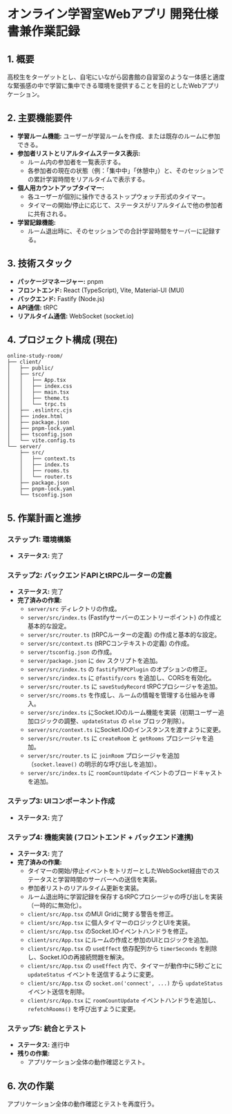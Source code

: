 # オンライン学習室Webアプリ 開発仕様書兼作業記録

## 1. 概要
高校生をターゲットとし、自宅にいながら図書館の自習室のような一体感と適度な緊張感の中で学習に集中できる環境を提供することを目的としたWebアプリケーション。

## 2. 主要機能要件
- **学習ルーム機能:** ユーザーが学習ルームを作成、または既存のルームに参加できる。
- **参加者リストとリアルタイムステータス表示:**
    - ルーム内の参加者を一覧表示する。
    - 各参加者の現在の状態（例：「集中中」「休憩中」）と、そのセッションでの累計学習時間をリアルタイムで表示する。
- **個人用カウントアップタイマー:**
    - 各ユーザーが個別に操作できるストップウォッチ形式のタイマー。
    - タイマーの開始/停止に応じて、ステータスがリアルタイムで他の参加者に共有される。
- **学習記録機能:**
    - ルーム退出時に、そのセッションでの合計学習時間をサーバーに記録する。

## 3. 技術スタック
- **パッケージマネージャー:** pnpm
- **フロントエンド:** React (TypeScript), Vite, Material-UI (MUI)
- **バックエンド:** Fastify (Node.js)
- **API通信:** tRPC
- **リアルタイム通信:** WebSocket (socket.io)

## 4. プロジェクト構成 (現在)
```
online-study-room/
├── client/
│   ├── public/
│   ├── src/
│   │   ├── App.tsx
│   │   ├── index.css
│   │   ├── main.tsx
│   │   ├── theme.ts
│   │   └── trpc.ts
│   ├── .eslintrc.cjs
│   ├── index.html
│   ├── package.json
│   ├── pnpm-lock.yaml
│   ├── tsconfig.json
│   └── vite.config.ts
└── server/
    ├── src/
    │   ├── context.ts
    │   ├── index.ts
    │   ├── rooms.ts
    │   └── router.ts
    ├── package.json
    ├── pnpm-lock.yaml
    └── tsconfig.json
```

## 5. 作業計画と進捗

### ステップ1: 環境構築
- **ステータス:** 完了

### ステップ2: バックエンドAPIとtRPCルーターの定義
- **ステータス:** 完了
- **完了済みの作業:**
    - `server/src` ディレクトリの作成。
    - `server/src/index.ts` (Fastifyサーバーのエントリーポイント) の作成と基本的な設定。
    - `server/src/router.ts` (tRPCルーターの定義) の作成と基本的な設定。
    - `server/src/context.ts` (tRPCコンテキストの定義) の作成。
    - `server/tsconfig.json` の作成。
    - `server/package.json` に `dev` スクリプトを追加。
    - `server/src/index.ts` の `fastifyTRPCPlugin` のオプションの修正。
    - `server/src/index.ts` に `@fastify/cors` を追加し、CORSを有効化。
    - `server/src/router.ts` に `saveStudyRecord` tRPCプロシージャを追加。
    - `server/src/rooms.ts` を作成し、ルームの情報を管理する仕組みを導入。
    - `server/src/index.ts` にSocket.IOのルーム機能を実装（初期ユーザー追加ロジックの調整、`updateStatus` の `else` ブロック削除）。
    - `server/src/context.ts` にSocket.IOのインスタンスを渡すように変更。
    - `server/src/router.ts` に `createRoom` と `getRooms` プロシージャを追加。
    - `server/src/router.ts` に `joinRoom` プロシージャを追加（`socket.leave()` の明示的な呼び出しを追加）。
    - `server/src/index.ts` に `roomCountUpdate` イベントのブロードキャストを追加。

### ステップ3: UIコンポーネント作成
- **ステータス:** 完了

### ステップ4: 機能実装 (フロントエンド + バックエンド連携)
- **ステータス:** 完了
- **完了済みの作業:**
    - タイマーの開始/停止イベントをトリガーとしたWebSocket経由でのステータスと学習時間のサーバーへの送信を実装。
    - 参加者リストのリアルタイム更新を実装。
    - ルーム退出時に学習記録を保存するtRPCプロシージャの呼び出しを実装（一時的に無効化）。
    - `client/src/App.tsx` のMUI Gridに関する警告を修正。
    - `client/src/App.tsx` に個人タイマーのロジックとUIを実装。
    - `client/src/App.tsx` のSocket.IOイベントハンドラを修正。
    - `client/src/App.tsx` にルームの作成と参加のUIとロジックを追加。
    - `client/src/App.tsx` の `useEffect` 依存配列から `timerSeconds` を削除し、Socket.IOの再接続問題を解決。
    - `client/src/App.tsx` の `useEffect` 内で、タイマーが動作中に5秒ごとに `updateStatus` イベントを送信するように変更。
    - `client/src/App.tsx` の `socket.on('connect', ...)` から `updateStatus` イベント送信を削除。
    - `client/src/App.tsx` に `roomCountUpdate` イベントハンドラを追加し、`refetchRooms()` を呼び出すように変更。

### ステップ5: 統合とテスト
- **ステータス:** 進行中
- **残りの作業:**
    - アプリケーション全体の動作確認とテスト。

## 6. 次の作業
アプリケーション全体の動作確認とテストを再度行う。
